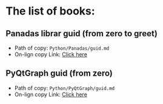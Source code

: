 # The list of books:
## Panadas librar guid (from zero to greet)
- Path of copy: `Python/Panadas/guid.md`
- On-lign copy Link: [Click here](https://broo-devx-coder.github.io/Books/Python/Panadas/guid.html)

## PyQtGraph guid (from zero)
- Path of copy: `Python/PyQtGraph/guid.md`
- On-lign copy Link: [Click here](https://broo-devx-coder.github.io/Books/Python/PyQtGraph/guid.html)